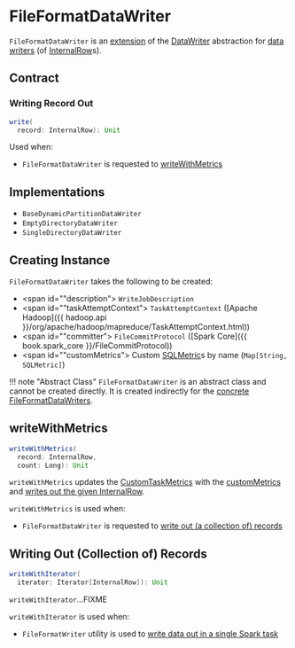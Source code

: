 # FileFormatDataWriter

`FileFormatDataWriter` is an [extension](#contract) of the [DataWriter](connector/DataWriter.md) abstraction for [data writers](#implementations) (of [InternalRow](InternalRow.md)s).

## Contract

### <span id="write"> Writing Record Out

```scala
write(
  record: InternalRow): Unit
```

Used when:

* `FileFormatDataWriter` is requested to [writeWithMetrics](#writeWithMetrics)

## Implementations

* `BaseDynamicPartitionDataWriter`
* `EmptyDirectoryDataWriter`
* `SingleDirectoryDataWriter`

## Creating Instance

`FileFormatDataWriter` takes the following to be created:

* <span id=""description"> `WriteJobDescription`
* <span id=""taskAttemptContext"> `TaskAttemptContext` ([Apache Hadoop]({{ hadoop.api }}/org/apache/hadoop/mapreduce/TaskAttemptContext.html))
* <span id=""committer"> `FileCommitProtocol` ([Spark Core]({{ book.spark_core }}/FileCommitProtocol))
* <span id=""customMetrics"> Custom [SQLMetric](physical-operators/SQLMetric.md)s by name (`Map[String, SQLMetric]`)

!!! note "Abstract Class"
    `FileFormatDataWriter` is an abstract class and cannot be created directly. It is created indirectly for the [concrete FileFormatDataWriters](#implementations).

## <span id="writeWithMetrics"> writeWithMetrics

```scala
writeWithMetrics(
  record: InternalRow,
  count: Long): Unit
```

`writeWithMetrics` updates the [CustomTaskMetrics](connector/DataWriter.md#currentMetricsValues) with the [customMetrics](#customMetrics) and [writes out the given InternalRow](#write).

`writeWithMetrics` is used when:

* `FileFormatDataWriter` is requested to [write out (a collection of) records](#writeWithIterator)

## <span id="writeWithIterator"> Writing Out (Collection of) Records

```scala
writeWithIterator(
  iterator: Iterator[InternalRow]): Unit
```

`writeWithIterator`...FIXME

`writeWithIterator` is used when:

* `FileFormatWriter` utility is used to [write data out in a single Spark task](FileFormatWriter.md#executeTask)
